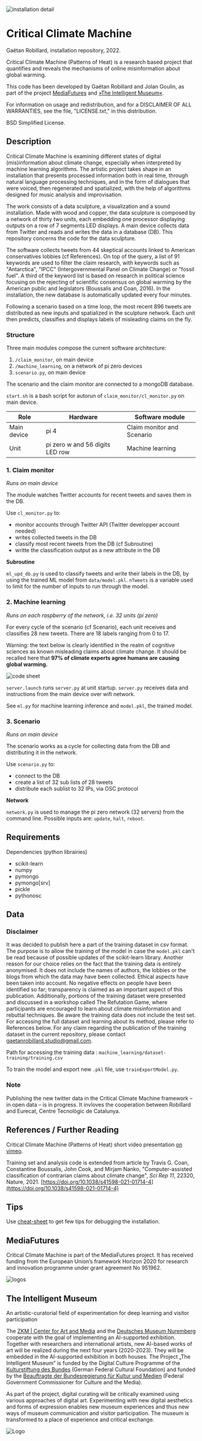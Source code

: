 ![installation detail](media/ccm.jpg)

Critical Climate Machine
========================

Gaëtan Robillard, installation repository, 2022.

Critical Climate Machine (Patterns of Heat) is a research based project that quantifies and reveals the mechanisms of online misinformation about global warming.

This code has been developed by Gaëtan Robillard and Jolan Goulin, as part of the project [MediaFutures](#mediafutures) and [»The Intelligent Museum«](#the-intelligent-museum).

For information on usage and redistribution, and for a DISCLAIMER OF ALL WARRANTIES, see the file, "LICENSE.txt," in this distribution.

BSD Simplified License.

Description
-----------

Critical Climate Machine is examining different states of digital (mis)information about climate change, especially when interpreted by machine learning algorithms. The artistic project takes shape in an installation that presents processed information both in real time, through natural language processing techniques, and in the form of dialogues that were voiced, then regenerated and spatialized, with the help of algorithms designed for music analysis and improvisation.

The work consists of a data sculpture, a visualization and a sound installation. Made with wood and copper, the data sculpture is composed by a network of thirty two units, each embedding one processor displaying outputs on a row of 7 segments LED displays. A main device collects data from Twitter and reads and writes the data in a database (DB). This repository concerns the code for the data sculpture.

The software collects tweets from 44 skeptical accounts linked to American conservatives lobbies (cf References). On top of the query, a list of 91 keywords are used to filter the claim research, with keywords such as "Antarctica", "IPCC" (Intergovernmental Panel on Climate Change) or "fossil fuel". A third of the keyword list is based on research in political science focusing on the rejecting of scientific consensus on global warming by the American public and legislators (Boussalis and Coan, 2016). In the installation, the new database is automatically updated every four minutes.

Following a scenario based on a time loop, the most recent 896 tweets are distributed as new inputs and spatialized in the sculpture network. Each unit then predicts, classifies and displays labels of misleading claims on the fly.

### Structure

Three main modules compose the current software architecture:

1. `/claim_monitor`, on main device
2. `/machine_learning`, on a network of pi zero devices
3. `scenario.py`, on main device

The scenario and the claim monitor are connected to a mongoDB database.

`start.sh` is a bash script for autorun of `claim_monitor/cl_monitor.py` on main device.

| Role        | Hardware                           | Software module                |
|-------------|------------------------------------|--------------------------------|
| Main device | pi 4                               | Claim monitor and Scenario     |
| Unit        | pi zero w and 56 digits LED row    | Machine learning               |

### 1. Claim monitor

*Runs on main device*

The module watches Twitter accounts for recent tweets and saves them in the DB.

Use `cl_monitor.py` to:

- monitor accounts through Twitter API (Twitter developper account needed)
- writes collected tweets in the DB
- classify most recent tweets from the DB (cf Subroutine)
- writte the classification output as a new attribute in the DB

**Subroutine**

`ml_upd_db.py` is used to classify tweets and write their labels in the DB, by using the trained ML model from `data/model.pkl`. `nTweets` is a variable used to limit for the number of inputs to run through the model.

### 2. Machine learning

*Runs on each raspberry of the network, i.e. 32 units (pi zero)*

For every cycle of the scenario (cf Scenario), each unit receives and classifies 28 new tweets. There are 18 labels ranging from 0 to 17.

Warning: the text below is clearly identified in the realm of cognitive sciences as known misleading claims about climate change. It should be recalled here that **97% of climate experts agree humans are causing global warming.**

![code sheet](media/labels-caption.png)

`server.launch` runs `server.py` at unit startup. `server.py` receives data and instructions from the main device over wifi network.

See `ml.py` for machine learning inference and `model.pkl`, the trained model.

### 3. Scenario

*Runs on main device*

The scenario works as a cycle for collecting data from the DB and distributing it in the network.

Use `scenario.py` to:

- connect to the DB
- create a list of 32 sub lists of 28 tweets
- distribute each sublist to 32 IPs, via OSC protocol

**Network**

`network.py` is used to manage the pi zero network (32 servers) from the command line.
Possible inputs are: `update`, `halt`, `reboot`.

Requirements
------------

Dependencies (python librairies)

* scikit-learn
* numpy
* pymongo
* pymongo[srv]
* pickle
* pythonosc

Data
-------

### Disclaimer

It was decided to publish here a part of the training dataset in csv format. The purpose is to allow the training of the model in case the `model.pkl` can't be read because of possible updates of the scikit-learn library. Another reason for our choice relies on the fact that the training data is entirely anonymised. It does not include the names of authors, the lobbies or the blogs from which the data may have been collected. Ethical aspects have been taken into account. No negative effects on people have been identified so far; transparency is claimed as an important aspect of this publication. Additionally, portions of the training dataset were presented and discussed in a workshop called The Refutation Game, where participants are encouraged to learn about climate misinformation and rebuttal techniques. Be aware the training data does not include the test set. For accessing the full dataset and learning about its method, please refer to References below. For any claim regarding the publication of the training dataset in the current repository, please contact gaetanrobillard.studio@gmail.com.

Path for accessing the training data : `machine_learning/dataset-training/training.csv`

To train the model and export new `.pkl` file, use `trainExportModel.py`.

### Note

Publishing the new twitter data in the Critical Climate Machine framework – in open data – is in progress. It invloves the cooperation between Robillard and Eurecat, Centre Tecnològic de Catalunya.

References / Further Reading
----------------------------

Critical Climate Machine (Patterns of Heat) short video presentation [on vimeo](https://vimeo.com/667971904).

Training set and analysis code is extended from article by Travis G. Coan, Constantine Boussalis, John Cook, and Mirjam Nanko, "Computer-assisted classification of contrarian claims about climate change", _Sci Rep 11_, 22320, Nature, 2021. [https://doi.org/10.1038/s41598-021-01714-4](https://doi.org/10.1038/s41598-021-01714-4)

Tips
-----------

Use [cheat-sheet](cheat-sheet.md) to get few tips for debugging the installation.

MediaFutures
--------------

Critical Climate Machine is part of the MediaFutures project. It has received funding from the European Union’s framework Horizon 2020 for
research and innovation programme under grant agreement No 951962.

![logos](media/logos-mediafutures-eu.png)

The Intelligent Museum
----------------------

An artistic-curatorial field of experimentation for deep learning and visitor participation

The [ZKM | Center for Art and Media](https://zkm.de/en) and the [Deutsches Museum Nuremberg](https://www.deutsches-museum.de/en/nuernberg/information/) cooperate with the goal of implementing an AI-supported exhibition. Together with researchers and international artists, new AI-based works of art will be realized during the next four years (2020-2023). They will be embedded in the AI-supported exhibition in both houses. The Project „The Intelligent Museum” is funded by the Digital Culture Programme of the [Kulturstiftung des Bundes](https://www.kulturstiftung-des-bundes.de/en) (German Federal Cultural Foundation) and funded by the [Beauftragte der Bundesregierung für Kultur und Medien](https://www.bundesregierung.de/breg-de/bundesregierung/staatsministerin-fuer-kultur-und-medien) (Federal Government Commissioner for Culture and the Media).

As part of the project, digital curating will be critically examined using various approaches of digital art. Experimenting with new digital aesthetics and forms of expression enables new museum experiences and thus new ways of museum communication and visitor participation. The museum is transformed to a place of experience and critical exchange.

![Logo](media/Logo_ZKM_DMN_KSB.png)

